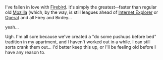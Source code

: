 I've fallen in love with <a href="http://www.mozilla.org/products/firebird/">Firebird</a>.  It's simply the greatest--faster than regular old <a href="http://www.mozilla.org/products/mozilla1.x/">Mozilla</a> (which, by the way, is still leagues ahead of <a href="http://www.microsoft.com/windows/ie/default.asp">Internet Explorer</a> or <a href="http://www.opera.com/">Opera</a>) and all Firey and Birdey...

yeah...

Ugh.  I'm all sore because we've created a "do some pushups before bed" tradition in my apartment, and I haven't worked out in a while.  I can still sorta crank them out... I'd better keep this up, or I'll be feeling old before I have any reason to.